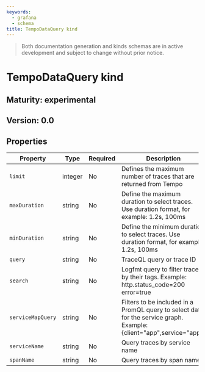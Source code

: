 ```yaml
---
keywords:
  - grafana
  - schema
title: TempoDataQuery kind
---
```

> Both documentation generation and kinds schemas are in active development and subject to change without prior notice.

# TempoDataQuery kind

## Maturity: experimental
## Version: 0.0

## Properties

| Property          | Type    | Required | Description                                                                                                          |
|-------------------|---------|----------|----------------------------------------------------------------------------------------------------------------------|
| `limit`           | integer | No       | Defines the maximum number of traces that are returned from Tempo                                                    |
| `maxDuration`     | string  | No       | Define the maximum duration to select traces. Use duration format, for example: 1.2s, 100ms                          |
| `minDuration`     | string  | No       | Define the minimum duration to select traces. Use duration format, for example: 1.2s, 100ms                          |
| `query`           | string  | No       | TraceQL query or trace ID                                                                                            |
| `search`          | string  | No       | Logfmt query to filter traces by their tags. Example: http.status_code=200 error=true                                |
| `serviceMapQuery` | string  | No       | Filters to be included in a PromQL query to select data for the service graph. Example: {client="app",service="app"} |
| `serviceName`     | string  | No       | Query traces by service name                                                                                         |
| `spanName`        | string  | No       | Query traces by span name                                                                                            |


